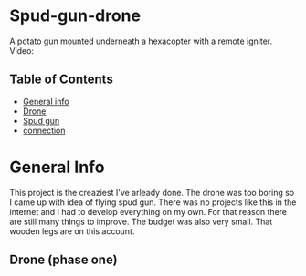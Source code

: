 # Spud-gun-drone
A potato gun mounted underneath a hexacopter with a remote igniter.
Video:

## Table of Contents
* [General info](#general-info)
* [Drone](#drone-(phase-one))
* [Spud gun](#spud-gun)
* [connection](#connection)

# General Info
This project is the creaziest I've arleady done. The drone was too boring so I came up with idea of flying spud gun. There was no projects like this in the internet and I had to develop everything on my own. For that reason there are still many things to improve. The budget was also very small. That wooden legs are on this account.

## Drone (phase one)






